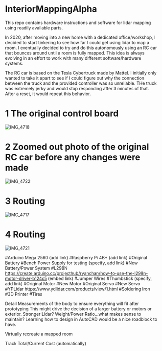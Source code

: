 # InteriorMappingAlpha

This repo contains hardware instructions and software for lidar mapping using readily available parts.

In 2020, after moving into a new home with a dedicated office/workshop, I decided to start tinkering to see how far I could get using lidar to map a room. I eventually decided to try and do this autonomously using an RC car that bounces around until a room is fully mapped. This idea is always evolving in an effort to work with many different software/hardware systems. 

The RC car is based on the Tesla Cybertruck made by Mattel.  I initially only wanted to take it apart to see if I could figure out why the connection between the truck and the provided controller was so unreliable. THe truck was extremely jerky and would stop responding after 3 minutes of that. After a reset, it would repeat this behavior.


# 1 The original control board
![IMG_4718](https://user-images.githubusercontent.com/42262966/152452452-f6a1cb17-77a1-4e28-ae72-3f210598feb3.jpg)


# 2 Zoomed out photo of the original RC car before any changes were made
![IMG_4722](https://user-images.githubusercontent.com/42262966/152452645-172df1b6-2b7f-4a1a-a148-f8b4d8a07e6a.jpg)

# 3 Routing
![IMG_4717](https://user-images.githubusercontent.com/42262966/152452461-a78e3b95-1fb9-47c3-a8b0-a16146729b24.jpg)

# 4 Routing
![IMG_4721](https://user-images.githubusercontent.com/42262966/152452641-dc9d7e2c-6f82-406e-8ea5-0dfa06298984.jpg)

#Arduino Mega 2560 (add link)
#Raspberry Pi 4B+ (add link)
#Original Battery
#Bench Power Supply for testing (specify, add link)
#New Battery/Power System
#L298N https://create.arduino.cc/projecthub/ryanchan/how-to-use-the-l298n-motor-driver-b124c5 (embed link)
#Jumper Wires
#Thumbstick (specify, add link)
#Original Motor
#New Motor
#Original Servo
#New Servo
#YPLidar https://www.ydlidar.com/products/view/1.html
#Soldering Iron
#3D Printer
#Tires

Detail Measurements of the body to ensure everything will fit after prototyping
This might drive the decision of a larger battery or motors or exterior.
Stronger Lidar?
Weight/Power Ratio...what makes sense to maintain?
Learning how to design in AutoCAD would be a nice roadblock to have.

Virtually recreate a mapped room

Track Total/Current Cost (automatically)

